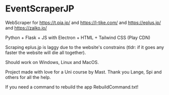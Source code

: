 # EventScraperJP
WebScraper for https://t.pia.jp/ and https://l-tike.com/ and https://eplus.jp/ and https://zaiko.io/


Python + Flask + JS with Electron + HTML + Tailwind CSS (Play CDN)

Scraping eplus.jp is laggy due to the website's constrains (tldr: if it goes any faster the website will die all together).

Should work on Windows, Linux and MacOS.

Project made with love for a Uni course by Mast.
Thank you Lange, Spi and others for all the help.

If you need a command to rebuild the app RebuildCommand.txt! 
